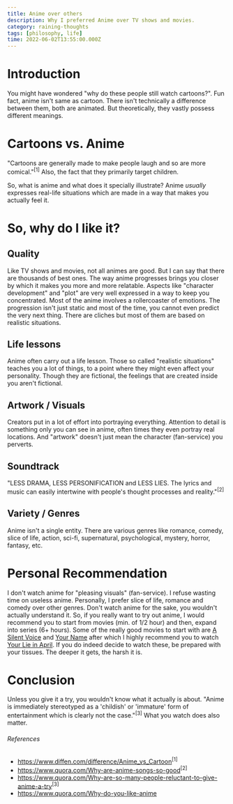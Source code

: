 ```yaml
---
title: Anime over others
description: Why I preferred Anime over TV shows and movies.
category: raining-thoughts
tags: [philosophy, life]
time: 2022-06-02T13:55:00.000Z
---
```


# Introduction

You might have wondered "why do these people still watch cartoons?". Fun fact, anime isn't same as cartoon. There isn't technically a difference between them, both are animated. But theoretically, they vastly possess different meanings.

# Cartoons vs. Anime

"Cartoons are generally made to make people laugh and so are more comical."<sup>[1]</sup> Also, the fact that they primarily target children.

So, what is anime and what does it specially illustrate? Anime _usually_ expresses real-life situations which are made in a way that makes you actually feel it.

# So, why do I like it?

## Quality

Like TV shows and movies, not all animes are good. But I can say that there are thousands of best ones. The way anime progresses brings you closer by which it makes you more and more relatable. Aspects like "character development" and "plot" are very well expressed in a way to keep you concentrated. Most of the anime involves a rollercoaster of emotions. The progression isn't just static and most of the time, you cannot even predict the very next thing. There are cliches but most of them are based on realistic situations.

## Life lessons

Anime often carry out a life lesson. Those so called "realistic situations" teaches you a lot of things, to a point where they might even affect your personality. Though they are fictional, the feelings that are created inside you aren't fictional.

## Artwork / Visuals

Creators put in a lot of effort into portraying everything. Attention to detail is something only you can see in anime, often times they even portray real locations. And "artwork" doesn't just mean the character (fan-service) you perverts.

## Soundtrack

"LESS DRAMA, LESS PERSONIFICATION and LESS LIES. The lyrics and music can easily intertwine with people's thought processes and reality."<sup>[2]</sup>

## Variety / Genres

Anime isn't a single entity. There are various genres like romance, comedy, slice of life, action, sci-fi, supernatural, psychological, mystery, horror, fantasy, etc.

# Personal Recommendation

I don't watch anime for "pleasing visuals" (fan-service). I refuse wasting time on useless anime. Personally, I prefer slice of life, romance and comedy over other genres. Don't watch anime for the sake, you wouldn't actually understand it. So, if you really want to try out anime, I would recommend you to start from movies (min. of 1/2 hour) and then, expand into series (6+ hours). Some of the really good movies to start with are [A Silent Voice](https://anilist.co/anime/20954/Koe-no-Katachi) and [Your Name](https://anilist.co/anime/21519/Kimi-no-Na-wa/) after which I highly recommend you to watch [Your Lie in April](https://anilist.co/anime/20665/Shigatsu-wa-Kimi-no-Uso/). If you do indeed decide to watch these, be prepared with your tissues. The deeper it gets, the harsh it is.

# Conclusion

Unless you give it a try, you wouldn't know what it actually is about. "Anime is immediately stereotyped as a 'childish' or 'immature' form of entertainment which is clearly not the case."<sup>[3]</sup> What you watch does also matter.

###### References

- https://www.diffen.com/difference/Anime_vs_Cartoon<sup>[1]</sup>
- https://www.quora.com/Why-are-anime-songs-so-good<sup>[2]</sup>
- https://www.quora.com/Why-are-so-many-people-reluctant-to-give-anime-a-try<sup>[3]</sup>
- https://www.quora.com/Why-do-you-like-anime

